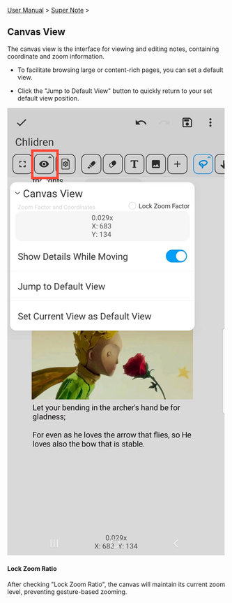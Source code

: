 [User Manual](/dragonnest/drawnote/manual/en) > [Super Note](/dragonnest/drawnote/manual/en/super_note) >

Canvas View
---
The canvas view is the interface for viewing and editing notes, containing coordinate and zoom information.

- To facilitate browsing large or content-rich pages, you can set a default view.


- Click the "Jump to Default View" button to quickly return to your set default view position.

![](imgs/canvas_view1.png)

#### Lock Zoom Ratio
After checking "Lock Zoom Ratio", the canvas will maintain its current zoom level, preventing gesture-based zooming.